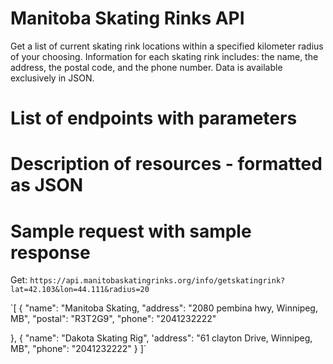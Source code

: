 # Manitoba Skating Rinks API

Get a list of current skating rink locations within a specified kilometer radius of your choosing. Information for each skating rink includes: the name, the address, the postal code, and the phone number. Data is available exclusively in JSON.

# List of endpoints with parameters

# Description of resources - formatted as JSON

# Sample request with sample response

Get: `https://api.manitobaskatingrinks.org/info/getskatingrink?lat=42.103&lon=44.111&radius=20`

`[
{
   "name": "Manitoba Skating,
   "address": "2080 pembina hwy, Winnipeg, MB",
   "postal": "R3T2G9",
   "phone": "2041232222"

},
{
   "name": "Dakota Skating Rig",
   'address": "61 clayton Drive, Winnipeg, MB",
   "phone": "2041232222"
}
]`

